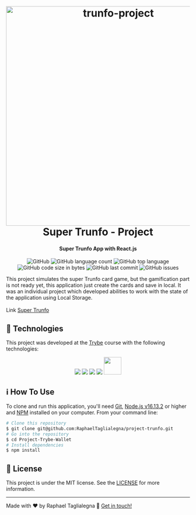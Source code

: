 <h1 align="center">
  <img src="https://i.ibb.co/cNhhndj/trunfo-project.png" alt="trunfo-project" width="600px" border="0"><br>
    Super Trunfo - Project
</h1>

<h4 align="center">
  Super Trunfo App with React.js
</h4>
<p align="center">
  <img alt="GitHub" src="https://img.shields.io/github/license/RaphaelTaglialegna/project-trunfo">
  <img alt="GitHub language count" src="https://img.shields.io/github/languages/count/RaphaelTaglialegna/project-trunfo">
  <img alt="GitHub top language" src="https://img.shields.io/github/languages/top/RaphaelTaglialegna/project-trunfo">
  <img alt="GitHub code size in bytes" src="https://img.shields.io/github/languages/code-size/RaphaelTaglialegna/project-trunfo">
  <img alt="GitHub last commit" src="https://img.shields.io/github/last-commit/RaphaelTaglialegna/project-trunfo">
  <img alt="GitHub issues" src="https://img.shields.io/github/issues/RaphaelTaglialegna/project-trunfo">
</p>

This project simulates the super Trunfo card game, but the gamification part is not ready yet, this application just create the cards and save in local. It was an individual project which developed abilities to work with the state of the application using Local Storage. 
<br /><br />
Link [Super Trunfo](https://project-trunfo.vercel.app/)

## :rocket: Technologies

This project was developed at the [Trybe](https://www.betrybe.com/) course with the following technologies:
 <div align="center"> 
    <img src="https://img.icons8.com/color/48/000000/html-5--v1.png"/>
    <img src="https://img.icons8.com/color/48/000000/css3.png"/>
    <img src="https://img.icons8.com/color/48/000000/javascript--v1.png"/>
    <img src="https://img.icons8.com/external-tal-revivo-shadow-tal-revivo/48/000000/external-react-a-javascript-library-for-building-user-interfaces-logo-shadow-tal-revivo.png"/>
      <img src="https://bulma.io/images/bulma-logo.png" height="48px">
    
<!-- <img src="https://img.icons8.com/color/48/000000/redux.png"/> -->
  </div>
  
## :information_source: How To Use

To clone and run this application, you'll need [Git](https://git-scm.com), [Node.js v16.13.2][nodejs] or higher and [NPM][npm] installed on your computer. From your command line:

```bash
# Clone this repository
$ git clone git@github.com:RaphaelTaglialegna/project-trunfo.git
# Go into the repository
$ cd Project-Trybe-Wallet
# Install dependencies
$ npm install
```

## :memo: License
This project is under the MIT license. See the [LICENSE](https://github.com/RaphaelTaglialegna/project-trunfo/blob/raphael-taglialegna-project-trunfo/LICENSE) for more information.

---

Made with ♥ by Raphael Taglialegna :wave: [Get in touch!](https://www.linkedin.com/in/raphaeltaglialegna/)

[nodejs]: https://nodejs.org/
[npm]: https://www.npmjs.com/
